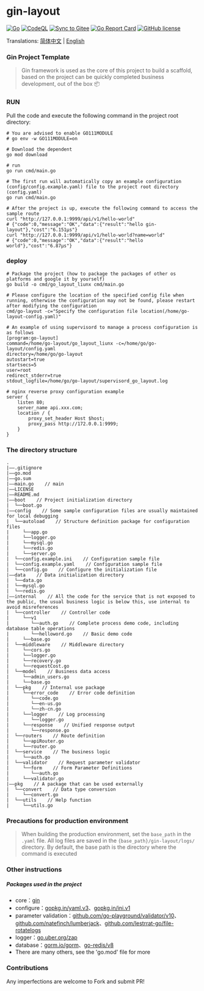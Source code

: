# gin-layout 
[![Go](https://github.com/liangdong/my-ginactions/workflows/go.yml/badge.svg)](https://github.com/liangdong/my-ginactions/workflows/go.yml)
[![CodeQL](https://github.com/liangdong/my-ginactions/workflows/codeql.yml/badge.svg)](https://github.com/liangdong/my-ginactions/workflows/codeql.yml)
[![Sync to Gitee](https://github.com/liangdong/my-ginactions/workflows/gitee-sync.yml/badge.svg?branch=master)](https://github.com/liangdong/my-ginactions/workflows/gitee-sync.yml)
[![Go Report Card](https://goreportcard.com/badge/github.com/wannanbigpig/gin-layout)](https://goreportcard.com/report/github.com/wannanbigpig/gin-layout)
[![GitHub license](https://img.shields.io/github/license/wannanbigpig/gin-layout)](https://github.com/liangdong/my-ginblob/master/LICENSE)

Translations: [简体中文](README.md) | [English](README_en.md)
### Gin Project Template
> Gin framework is used as the core of this project to build a scaffold, based on the project can be quickly completed business development, out of the box 📦

### RUN
Pull the code and execute the following command in the project root directory:
```shell
# You are advised to enable GO111MODULE
# go env -w GO111MODULE=on

# Download the dependent
go mod download

# run
go run cmd/main.go

# The first run will automatically copy an example configuration (config/config.example.yaml) file to the project root directory (config.yaml)
go run cmd/main.go

# After the project is up, execute the following command to access the sample route
curl "http://127.0.0.1:9999/api/v1/hello-world"
# {"code":0,"message":"OK","data":{"result":"hello gin-layout"},"cost":"6.151µs"}
curl "http://127.0.0.1:9999/api/v1/hello-world?name=world"
# {"code":0,"message":"OK","data":{"result":"hello world"},"cost":"6.87µs"}
```

### deploy
```shell
# Package the project (how to package the packages of other os platforms and google it by yourself)
go build -o cmd/go_layout_liunx cmd/main.go

# Please configure the location of the specified config file when running, otherwise the configuration may not be found, please restart after modifying the configuration
cmd/go-layout -c="Specify the configuration file location(/home/go-layout-config.yaml)"

# An example of using supervisord to manage a process configuration is as follows
[program:go-layout]
command=/home/go-layout/go_layout_liunx -c=/home/go/go-layout/config.yaml
directory=/home/go/go-layout
autostart=true
startsecs=5
user=root
redirect_stderr=true
stdout_logfile=/home/go/go-layout/supervisord_go_layout.log

# nginx reverse proxy configuration example
server {
    listen 80;
    server_name api.xxx.com;
    location / {
        proxy_set_header Host $host;
        proxy_pass http://172.0.0.1:9999;
    }
}
```

### The directory structure
```
.
|——.gitignore
|——go.mod
|——go.sum
|——main.go    // main
|——LICENSE
|——README.md
|——boot    // Project initialization directory
|  └──boot.go
|——config    // Some sample configuration files are usually maintained for local debugging
|  └──autoload    // Structure definition package for configuration files
|     └──app.go
|     └──logger.go
|     └──mysql.go
|     └──redis.go
|     └──server.go
|  └──config.example.ini    // Configuration sample file
|  └──config.example.yaml    // Configuration sample file
|  └──config.go    // Configure the initialization file
|——data    // Data initialization directory
|  └──data.go
|  └──mysql.go
|  └──redis.go
|——internal    // All the code for the service that is not exposed to the public, the usual business logic is below this, use internal to avoid misreferences
|  └──controller    // Controller code
|     └──v1
|        └──auth.go    // Complete process demo code, including database table operations
|        └──helloword.go    // Basic demo code
|     └──base.go
|  └──middleware    // Middleware directory
|     └──cors.go
|     └──logger.go
|     └──recovery.go
|     └──requestCost.go
|  └──model    // Business data access
|     └──admin_users.go
|     └──base.go
|  └──pkg    // Internal use package
|     └──error_code    // Error code definition
|        └──code.go
|        └──en-us.go
|        └──zh-cn.go
|     └──logger    // Log processing
|        └──logger.go
|     └──response    // Unified response output
|        └──response.go
|  └──routers    // Route definition
|     └──apiRouter.go
|     └──router.go
|  └──service    // The business logic
|     └──auth.go
|  └──validator    // Request parameter validator
|     └──form    // Form Parameter Definitions
|        └──auth.go
|     └──validator.go
|——pkg    // A package that can be used externally
|  └──convert    // Data type conversion
|     └──convert.go
|  └──utils    // Help function
|     └──utils.go
```

### Precautions for production environment
> When building the production environment, set the `base_path` in the `.yaml` file. All log files are saved in the `{base_path}/gin-layout/logs/` directory. By default, the base path is the directory where the command is executed

### Other instructions
##### Packages used in the project
- core：[gin](https://github.com/gin-gonic/gin)
- configure：[gopkg.in/yaml.v3](https://github.com/go-yaml/yaml)、[gopkg.in/ini.v1](https://github.com/go-ini/ini)
- parameter validation：[github.com/go-playground/validator/v10](https://github.com/go-playground/validator)、[github.com/natefinch/lumberjack](http://github.com/natefinch/lumberjack)、[github.com/lestrrat-go/file-rotatelogs](https://github.com/lestrrat-go/file-rotatelogs)
- logger：[go.uber.org/zap](https://github.com/uber-go/zap)
- database：[gorm.io/gorm](https://github.com/go-gorm/gorm)、[go-redis/v8](https://github.com/go-redis/redis)
- There are many others, see the 'go.mod' file for more

### Contributions
Any imperfections are welcome to Fork and submit PR!
